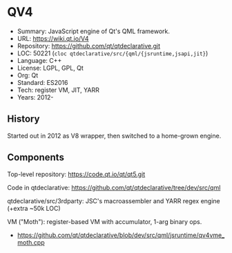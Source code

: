 # QV4

* Summary:    JavaScript engine of Qt's QML framework.
* URL:        https://wiki.qt.io/V4
* Repository: https://github.com/qt/qtdeclarative.git
* LOC:        50221 (`cloc qtdeclarative/src/{qml/{jsruntime,jsapi,jit}`)
* Language:   C++
* License:    LGPL, GPL, Qt
* Org:        Qt
* Standard:   ES2016
* Tech:       register VM, JIT, YARR
* Years:      2012-

## History

Started out in 2012 as V8 wrapper, then switched to a home-grown engine.

## Components

Top-level repository: https://code.qt.io/qt/qt5.git

Code in qtdeclarative: https://github.com/qt/qtdeclarative/tree/dev/src/qml

qtdeclarative/src/3rdparty: JSC's macroassembler and YARR regex engine (+extra ~50k LOC)

VM ("Moth"): register-based VM with accumulator, 1-arg binary ops.
  * https://github.com/qt/qtdeclarative/blob/dev/src/qml/jsruntime/qv4vme_moth.cpp
